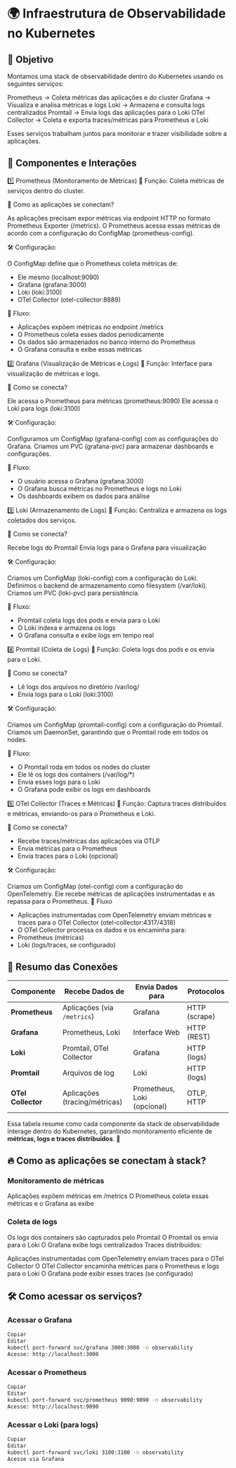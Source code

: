 # 🌍 Infraestrutura de Observabilidade no Kubernetes

## 🎯 Objetivo

Montamos uma stack de observabilidade dentro do Kubernetes usando os seguintes serviços:

Prometheus → Coleta métricas das aplicações e do cluster
Grafana → Visualiza e analisa métricas e logs
Loki → Armazena e consulta logs centralizados
Promtail → Envia logs das aplicações para o Loki
OTel Collector → Coleta e exporta traces/métricas para Prometheus e Loki

Esses serviços trabalham juntos para monitorar e trazer visibilidade sobre a aplicações.

## 🚀 Componentes e Interações

1️⃣ Prometheus (Monitoramento de Métricas)
📌 Função: Coleta métricas de serviços dentro do cluster.

🔗 Como as aplicações se conectam?

As aplicações precisam expor métricas via endpoint HTTP no formato Prometheus Exporter (/metrics).
O Prometheus acessa essas métricas de acordo com a configuração do ConfigMap (prometheus-config).

🛠 Configuração:

O ConfigMap define que o Prometheus coleta métricas de:

- Ele mesmo (localhost:9090)
- Grafana (grafana:3000)
- Loki (loki:3100)
- OTel Collector (otel-collector:8889)

🔄 Fluxo:

- Aplicações expõem métricas no endpoint /metrics
- O Prometheus coleta esses dados periodicamente
- Os dados são armazenados no banco interno do Prometheus
- O Grafana consulta e exibe essas métricas

2️⃣ Grafana (Visualização de Métricas e Logs)
📌 Função: Interface para visualização de métricas e logs.

🔗 Como se conecta?

Ele acessa o Prometheus para métricas (prometheus:9090)
Ele acessa o Loki para logs (loki:3100)

🛠 Configuração:

Configuramos um ConfigMap (grafana-config) com as configurações do Grafana.
Criamos um PVC (grafana-pvc) para armazenar dashboards e configurações.

🔄 Fluxo:

- O usuário acessa o Grafana (grafana:3000)
- O Grafana busca métricas no Prometheus e logs no Loki
- Os dashboards exibem os dados para análise

3️⃣ Loki (Armazenamento de Logs)
📌 Função: Centraliza e armazena os logs coletados dos serviços.

🔗 Como se conecta?

Recebe logs do Promtail
Envia logs para o Grafana para visualização

🛠 Configuração:

Criamos um ConfigMap (loki-config) com a configuração do Loki.
Definimos o backend de armazenamento como filesystem (/var/loki).
Criamos um PVC (loki-pvc) para persistência.

🔄 Fluxo:

- Promtail coleta logs dos pods e envia para o Loki
- O Loki indexa e armazena os logs
- O Grafana consulta e exibe logs em tempo real

4️⃣ Promtail (Coleta de Logs)
📌 Função: Coleta logs dos pods e os envia para o Loki.

🔗 Como se conecta?

- Lê logs dos arquivos no diretório /var/log/
- Envia logs para o Loki (loki:3100)

🛠 Configuração:

Criamos um ConfigMap (promtail-config) com a configuração do Promtail.
Criamos um DaemonSet, garantindo que o Promtail rode em todos os nodes.

🔄 Fluxo:

- O Promtail roda em todos os nodes do cluster
- Ele lê os logs dos containers (/var/log/\*)
- Envia esses logs para o Loki
- O Grafana pode exibir os logs em dashboards

5️⃣ OTel Collector (Traces e Métricas)
📌 Função: Captura traces distribuídos e métricas, enviando-os para o Prometheus e Loki.

🔗 Como se conecta?

- Recebe traces/métricas das aplicações via OTLP
- Envia métricas para o Prometheus
- Envia traces para o Loki (opcional)

🛠 Configuração:

Criamos um ConfigMap (otel-config) com a configuração do OpenTelemetry.
Ele recebe métricas de aplicações instrumentadas e as repassa para o Prometheus.
🔄 Fluxo

- Aplicações instrumentadas com OpenTelemetry enviam métricas e traces para o OTel Collector (otel-collector:4317/4318)
- O OTel Collector processa os dados e os encaminha para:
- Prometheus (métricas)
- Loki (logs/traces, se configurado)

## 🔄 Resumo das Conexões

| **Componente**     | **Recebe Dados de**           | **Envia Dados para**        | **Protocolos** |
| ------------------ | ----------------------------- | --------------------------- | -------------- |
| **Prometheus**     | Aplicações (via `/metrics`)   | Grafana                     | HTTP (scrape)  |
| **Grafana**        | Prometheus, Loki              | Interface Web               | HTTP (REST)    |
| **Loki**           | Promtail, OTel Collector      | Grafana                     | HTTP (logs)    |
| **Promtail**       | Arquivos de log               | Loki                        | HTTP (logs)    |
| **OTel Collector** | Aplicações (tracing/métricas) | Prometheus, Loki (opcional) | OTLP, HTTP     |

Essa tabela resume como cada componente da stack de observabilidade interage dentro do Kubernetes, garantindo monitoramento eficiente de **métricas, logs e traces distribuídos**. 🚀

## 🔥 Como as aplicações se conectam à stack?

### Monitoramento de métricas

Aplicações expõem métricas em /metrics
O Prometheus coleta essas métricas e o Grafana as exibe

### Coleta de logs

Os logs dos containers são capturados pelo Promtail
O Promtail os envia para o Loki
O Grafana exibe logs centralizados
Traces distribuídos:

Aplicações instrumentadas com OpenTelemetry enviam traces para o OTel Collector
O OTel Collector encaminha métricas para o Prometheus e logs para o Loki
O Grafana pode exibir esses traces (se configurado)

## 🛠 Como acessar os serviços?

### Acessar o Grafana

```bash
Copiar
Editar
kubectl port-forward svc/grafana 3000:3000 -n observability
Acesse: http://localhost:3000
```

### Acessar o Prometheus

```bash
Copiar
Editar
kubectl port-forward svc/prometheus 9090:9090 -n observability
Acesse: http://localhost:9090
```

### Acessar o Loki (para logs)

```bash
Copiar
Editar
kubectl port-forward svc/loki 3100:3100 -n observability
Acesse via Grafana
```
